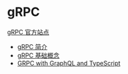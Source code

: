 # gRPC

[gRPC 官方站点](https://grpc.io/)

- [gRPC 简介](/grpc/grpc-overview.md)
- [gRPC 基础概念](/grpc/grpc-concepts.md)
- [GRPC with GraphQL and TypeScript](/grpc/grpc-with-graphql-and-TypeScript.md)

